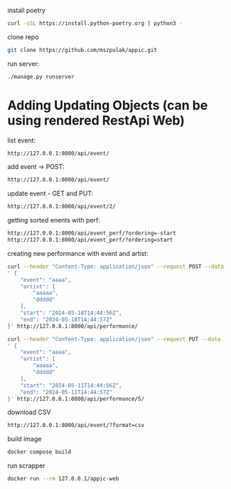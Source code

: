 
install poetry
```bash
curl -sSL https://install.python-poetry.org | python3 -
```


clone repo
```bash
git clone https://github.com/mszpulak/appic.git
```

run server:
```bash
./manage.py runserver
```

# Adding Updating Objects (can be using rendered RestApi Web)

list event:
```bash
http://127.0.0.1:8000/api/event/
```

add event  -> POST:
```bash
http://127.0.0.1:8000/api/event/
```

update event - GET and PUT: 
```bash
http://127.0.0.1:8000/api/event/2/
```

getting sorted enents with perf: 
```bash
http://127.0.0.1:8000/api/event_perf/?ordering=-start
http://127.0.0.1:8000/api/event_perf/?ordering=start
```
creating new performance with event and artist:

```bash
curl --header "Content-Type: application/json" --request POST --data 
' {
    "event": "aaaa",
    "artist": [
        "aaaaa",
        "ddddd"
    ],
    "start": "2024-05-18T14:44:56Z",
    "end": "2024-05-18T14:44:57Z"
}' http://127.0.0.1:8000/api/performance/
```
```bash
curl --header "Content-Type: application/json" --request PUT --data 
' {
    "event": "aaaa",
    "artist": [
        "aaaaa",
        "ddddd"
    ],
    "start": "2024-05-11T14:44:56Z",
    "end": "2024-05-11T14:44:57Z"
}' http://127.0.0.1:8000/api/performance/5/
```


download CSV
```bash
http://127.0.0.1:8000/api/event/?format=csv
```

build image
```bash
docker compose build
```

run scrapper
```bash
docker run --rm 127.0.0.1/appic-web
```
